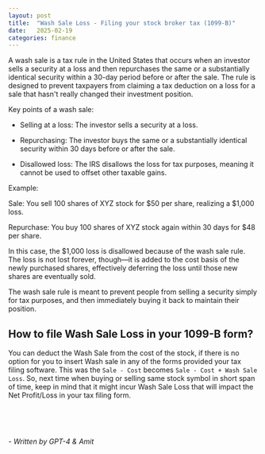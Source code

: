 ```yaml
---
layout: post
title:  "Wash Sale Loss - Filing your stock broker tax (1099-B)"
date:   2025-02-19
categories: finance
---
```


A wash sale is a tax rule in the United States that occurs when an investor sells a security at a loss and then repurchases the same or a substantially identical security within a 30-day period before or after the sale. The rule is designed to prevent taxpayers from claiming a tax deduction on a loss for a sale that hasn't really changed their investment position.

Key points of a wash sale:

- Selling at a loss: The investor sells a security at a loss.

- Repurchasing: The investor buys the same or a substantially identical security within 30 days before or after the sale.

- Disallowed loss: The IRS disallows the loss for tax purposes, meaning it cannot be used to offset other taxable gains.

Example:

Sale: You sell 100 shares of XYZ stock for $50 per share, realizing a $1,000 loss.

Repurchase: You buy 100 shares of XYZ stock again within 30 days for $48 per share.

In this case, the $1,000 loss is disallowed because of the wash sale rule. The loss is not lost forever, though—it is added to the cost basis of the newly purchased shares, effectively deferring the loss until those new shares are eventually sold.


The wash sale rule is meant to prevent people from selling a security simply for tax purposes, and then immediately buying it back to maintain their position.


## How to file Wash Sale Loss in your 1099-B form?

You can deduct the Wash Sale from the cost of the stock, if there is no option for you to insert Wash sale in any of the forms provided your tax filing software. This was the `Sale - Cost` becomes `Sale - Cost + Wash Sale Loss`. So, next time when buying or selling same stock symbol in short span of time, keep in mind that it might incur Wash Sale Loss that will impact the Net Profit/Loss in your tax filing form.


&nbsp;

&nbsp;  

*- Written by GPT-4 & Amit*
